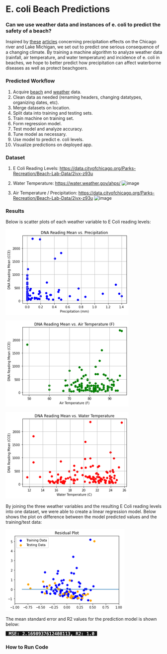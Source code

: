 # E. coli Beach Predictions

### Can we use weather data and instances of e. coli to predict the safety of a beach?

Inspired by [these](https://www.chicagoriver.org/issues/policy/climate-change) [articles](https://www.nytimes.com/interactive/2021/07/07/climate/chicago-river-lake-michigan.html) concerning precipitation effects on the Chicago river and Lake Michigan, we set out to predict one serious consequence of a changing climate. By training a machine algorithm to analyze weather data (rainfall, air temperature, and water temperature) and incidence of e. coli in beaches, we hope to better predict how precipitation can affect waterborne diseases as well as protect beachgoers.

### Predicted Workflow

1. Acquire [beach](https://data.cityofchicago.org/Parks-Recreation/Beach-Lab-Data/2ivx-z93u) and [weather](https://www.ncdc.noaa.gov/cdo-web/) data.
2. Clean data as needed (renaming headers, changing datatypes, organizing dates, etc).
3. Merge datasets on location.
4. Split data into training and testing sets.
5. Train machine on training set.
6. Form regression model.
7. Test model and analyze accuracy.
8. Tune model as necessary.
9. Use model to predict e. coli levels.
10. Visualize predictions on deployed app.

### Dataset
1. E Coli Reading Levels: https://data.cityofchicago.org/Parks-Recreation/Beach-Lab-Data/2ivx-z93u
2. Water Temperature: https://water.weather.gov/ahps/
![image](https://user-images.githubusercontent.com/77638567/127745854-83af7e6b-1834-415d-9726-a4172b2d2541.png)

3. Air Temperature / Precipitation: https://data.cityofchicago.org/Parks-Recreation/Beach-Lab-Data/2ivx-z93u
![image](https://user-images.githubusercontent.com/77638567/127745864-2f2aa996-03b5-444a-85ed-b69c4ea5365a.png)



### Results
Below is scatter plots of each weather variable to E Coli reading levels:

![DNA_Precip](Resources/DNA_Precip.png)

![DNA_AirTemp](Resources/DNA_AirTemp.png)

![DNA_WaterTemp](Resources/DNA_WaterTemp.png)


By joining the three weather variables and the resulting E Coli reading levels into one dataset, we were able to create a linear regression model. Below shows the plot on difference between the model predicted values and the training/test data:

![Model](Resources/Model.png)


The mean standard error and R2 values for the prediction model is shown below:

![Calculation](Resources/MSE_and_R2.png)


### How to Run Code
